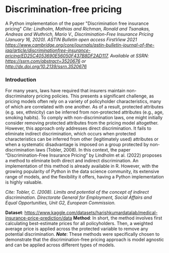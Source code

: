 # Discrimination-free pricing
A Python implementation of the paper "Discrimination free insurance pricing" 
_Cite: Lindholm, Mathias and Richman, Ronald and Tsanakas, Andreas and Wuthrich, Mario V., Discrimination-Free Insurance Pricing (January 16, 2020). ASTIN Bulletin open access FirstView 2021 https://www.cambridge.org/core/journals/astin-bulletin-journal-of-the-iaa/article/discriminationfree-insurance-pricing/ED25C4053690E56050F437B8DF2AD117, Available at SSRN: https://ssrn.com/abstract=3520676 or http://dx.doi.org/10.2139/ssrn.3520676_


### Introduction 
For many years, laws have required that insurers maintain non-discriminatory pricing policies. This presents a significant challenge, as pricing models often rely on a variety of policyholder characteristics, many of which are correlated with one another. As of a result, protected attributes (e.g. sex, ethnicity) can be inferred from non-protected attributes (e.g., age, smoking habits). To comply with non-discrimination laws, one might initially consider removing protected attributes from the pricing model altogether. However, this approach only addresses direct discrimination. It fails to eliminate indirect discrimination, which occurs when protected characteristics can be 
inferred from other (legitimately used) attributes or when a systematic disadvantage is imposed on a group protected by non-discrimination laws (Tobler, 2008). In this context, the paper “Discrimination-Free Insurance Pricing” by Lindholm et al. (2022) proposes a method to eliminate both direct and indirect discrimination. An implementation of this method is already available in R. However, with the growing popularity of Python in the data science community, its extensive range of models, and the flexibility it offers, having a Python implementation is highly valuable. 

_Cite: Tobler, C. (2008). Limits and potential of the concept of indirect discrimination. Directorate General for Employment, Social Affairs and Equal Opportunities, Unit G2, European Commission._

**Dataset**: https://www.kaggle.com/datasets/harishkumardatalab/medical-insurance-price-prediction/data
**Method**: In short, the method involves first calculating best-estimate prices for all policyholders. Then, a weighted average price is applied across the protected variable to remove any potential discrimination.
**_Note_**: These methods were specifically chosen to demonstrate that the discrimination-free pricing approach is model agnostic and can be applied across different types of models. 
